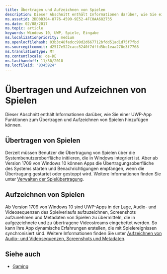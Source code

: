 ```yaml
---
title: Übertragen und Aufzeichnen von Spielen
description: Dieser Abschnitt enthält Informationen darüber, wie Sie einer UWP-App Funktionen zum Übertragen und Aufzeichnen von Spielen hinzufügen können.
ms.assetid: 2DD0B384-8776-4599-9E52-4FC0AA682735
ms.date: 02/08/2017
ms.topic: article
keywords: Windows 10, UWP, Spiele, Eingabe
ms.localizationpriority: medium
ms.openlocfilehash: 03b3c48fedcc99d2d667712bfdd51ad1d75f7fbd
ms.sourcegitcommit: d2517e522cacc5240f7dffd5bc1eaa278e3f7768
ms.translationtype: MT
ms.contentlocale: de-DE
ms.lasthandoff: 11/30/2018
ms.locfileid: "8345924"
---
```

# <a name="game-broadcast-and-capture"></a>Übertragen und Aufzeichnen von Spielen

Dieser Abschnitt enthält Informationen darüber, wie Sie einer UWP-App Funktionen zum Übertragen und Aufzeichnen von Spielen hinzufügen können.

## <a name="game-broadcasting"></a>Übertragen von Spielen
Derzeit müssen Benutzer die Übertragung von Spielen über die Systembenutzeroberfläche initiieren, die in Windows integriert ist. Aber ab Version 1709 von Windows 10 können Apps die Übertragungsoberfläche des Systems starten und Benachrichtigungen empfangen, wenn die Übertragung gestartet oder gestoppt wird. Weitere Informationen finden Sie unter [Verwalten der Spielübertragung](manage-game-broadcasting.md).

## <a name="game-capture"></a>Aufzeichnen von Spielen
Ab Version 1709 von Windows 10 sind UWP-Apps in der Lage, Audio- und Videosequenzen des Spielverlaufs aufzuzeichnen, Screenshots aufzunehmen und Metadaten von Spielen zu übermitteln, die in aufgezeichnete und zu übertragene Videostreams eingebettet werden. So kann Ihre App dynamische Erfahrungen erstellen, die mit Spielereignissen synchronisiert sind. Weitere Informationen finden Sie unter [Aufzeichnen von Audio- und Videosequenzen, Screenshots und Metadaten](capture-game-audio-video-screenshots-and-metadata.md).



## <a name="see-also"></a>Siehe auch

* [Gaming](index.md)